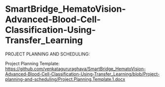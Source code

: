 # SmartBridge_HematoVision-Advanced-Blood-Cell-Classification-Using-Transfer_Learning

PROJECT PLANNING AND SCHEDULING:

Project Planning Template: https://github.com/venkatagururaghava/SmartBridge_HematoVision-Advanced-Blood-Cell-Classification-Using-Transfer_Learning/blob/Project-planning-and-scheduling/Project.Planning.Template.1.docx

